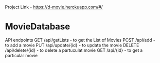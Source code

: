 Project Link - https://d-movie.herokuapp.com/#/

# MovieDatabase

API endpoints
GET /api/getLists - to get the List of Movies
POST /api/add - to add a movie
PUT /api/update/{id} - to update the movie
DELETE /api/delete/{id} - to delete a partuculat movie
GET /api/{id} - to get a particular movie

